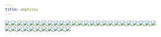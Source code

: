 ```yaml
---
title: amphissa
---
```

<link rel="stylesheet" href="https://cdn.jsdelivr.net/npm/justifiedGallery@3.8.1/dist/css/justifiedGallery.css" />
<link rel="stylesheet" href="https://cdn.jsdelivr.net/npm/lightgallery@2.7.0/css/lightgallery.css" />
<link rel="stylesheet" href="https://cdn.jsdelivr.net/npm/lightgallery@2.7.0/css/lg-thumbnail.css" />
<link rel="stylesheet" href="https://cdn.jsdelivr.net/npm/lightgallery@2.7.1/css/lg-zoom.css">
<link rel="stylesheet" href="../../style/lg-image.css">


<div id="lg-image">
    <a href="amphissa/Caffa.jpg"
        data-slide-name="Caffa"
        data-sub-html="<div class='lightGallery-captions'>
            <h4>Caffa ⚪卡法 ⚫黑海城邦热那亚的贸易殖民地之一</h4>
            <p>.img by <a href='https://www.flickr.com/photos/alexxx-malev/' target='_blank' rel='noopener'>Alexxx Malev</a> on <a href='https://www.flickr.com/photos/alexxx-malev/9425207482/' target='_blank' rel='noopener'>Flickr</a> / <a href='https://creativecommons.org/licenses/by-sa/2.0/' target='_blank' rel='noopener'>cc by-sa 2.0</a></p>
        </div>">
        <img src="amphissa/Caffa.jpg" />
    </a>
    <a href="amphissa/Bacchus_and_Ariadne.jpg"
        data-slide-name="Bacchus_and_Ariadne"
        data-sub-html="<div class='lightGallery-captions'>
            <h4>巴库斯与阿里阿德涅 ⚪凯尔特语glas是形容山间湖泊的颜色 涵盖从棕绿直到蓝色 ⚫在这里 围巾是朱砂 长袍是群青或雄黄 海是铜绿</h4>
            <p>Bacchus and Ariadne(1520–1523) - Tiziano Vecelli</p>
        </div>">
        <img src="amphissa/Bacchus_and_Ariadne.jpg" />
    </a>
    <a href="amphissa/Egyptian_Shabtis_&_Amulets.jpg"
        data-slide-name="Egyptian_Shabtis_&_Amulets"
        data-sub-html="<div class='lightGallery-captions'>
            <h4>shabtis & amulets ⚪沙布提 ⚫一种丧葬雕像 用以充当死者的仆从或佣人 代答命令 代劳在下界的农事等 ⚫可以是木雕,石雕,彩陶等 铭文通常含亡灵书第六章的内容 ⚫阿诺德·范·杰内普将与死亡有关的过渡仪式分为三个时段 包括抬尸一类的分离仪式,守灵一类的边缘仪式,吃斋一类的聚集仪式 ⚫按教会说法 死去圣徒的精神渗透了其衣物,骸骨,头发等遗物 而圣物具有治病,授产,赐福等能力</h4>
            <p>.img by <a href='https://www.flickr.com/photos/101561334@N08/' target='_blank' rel='noopener'>Gary Todd</a> on <a href='https://www.flickr.com/photos/101561334@N08/36608253515/' target='_blank' rel='noopener'>Flickr</a> / <a href='https://creativecommons.org/publicdomain/zero/1.0/' target='_blank' rel='noopener'>cc 0</a></p>
        </div>">
        <img src="amphissa/Egyptian_Shabtis_&_Amulets.jpg" />
    </a>
    <a href="amphissa/women_saints.jpg"
        data-slide-name="women_saints"
        data-sub-html="<div class='lightGallery-captions'>
            <h4>修道院圣徒画 ⚪Mary Magdalene ⚫抹大拉的马利亚和罐子 装着涂过耶稣的脚的油膏 ⚪St Catherine ⚫亚历山大的圣凯瑟琳和损坏的磔轮,斩首她的剑 ⚪St Scholastica ⚫圣斯科拉斯蒂卡和圣本笃准则,她化身的鸽子 ⚪St Margaret ⚫安条克的圣玛格丽特和逃脱的吞食她的龙 ⚪St Barbara ⚫圣芭芭拉和将她幽禁的塔</h4>
            <p>at Arbroath Abbey, .img by <a href='https://www.flickr.com/photos/pelegrino/' target='_blank' rel='noopener'>Nick Thompson</a> on <a href='https://www.flickr.com/photos/pelegrino/831620494/' target='_blank' rel='noopener'>flickr</a> / <a href='https://creativecommons.org/licenses/by-nc/2.0/' target='_blank' rel='noopener'>cc by-nc 2.0</a></p>
        </div>">
        <img src="amphissa/women_saints.jpg" />
    </a>
    <a href="amphissa/Infantas_Isabella_Clara_Eugenia_and_Catalina_Micaela.jpg"
        data-slide-name="Infantas_Isabella_Clara_Eugenia_and_Catalina_Micaela"
        data-sub-html="<div class='lightGallery-captions'>
            <h4>宫廷肖像画 ⚫十六世纪的西班牙 皇室的孩童通常被描绘成微型的成人 ⚫这里的裙摆的褶边 是成年女性的服饰的特征</h4>
            <p>Infantas Isabella Clara Eugenia and Catalina Micaela(1570) - Sofonisba Anguissola</p>
        </div>">
        <img src="amphissa/Infantas_Isabella_Clara_Eugenia_and_Catalina_Micaela.jpg" />
    </a>
    <a href="amphissa/Melon_and_Fruit_Bowl_with_Figs.jpg"
        data-slide-name="Melon_and_Fruit_Bowl_with_Figs"
        data-sub-html="<div class='lightGallery-captions'>
            <h4>无花果 ⚫申命纪(Deuteronomy)8:8提及的七种果实之一 其余的是小麦,大麦,葡萄,无花果,橄榄,椰枣或蜂蜜 ⚫虚构作品阿达拉里称其是眼泪和长眠之树</h4>
            <p>Melon and Fruit Bowl with Figs(1880-1882) - Gustave Caillebotte</p>
        </div>">
        <img src="amphissa/Melon_and_Fruit_Bowl_with_Figs.jpg" />
    </a>
    <a href="amphissa/Young_Woman_Playing_a_Guitar.jpg"
        data-slide-name="Young_Woman_Playing_a_Guitar"
        data-sub-html="<div class='lightGallery-captions'>
            <h4>baroque guitar ⚪巴洛克吉他 ⚫一种弦乐 取代了文艺复兴时期的鲁特琴 ⚫可以装饰象牙,乌木,龟甲,珍珠母等 ⚫音孔由多层卷纸制作 ⚫这里的人物穿戴着一件貂皮镶边的黄夹克,一件象牙色的缎面连衣裙,一条珍珠项链</h4>
            <p>Young Woman Playing a Guitar(1672) - Johannes Vermeer</p>
        </div>">
        <img src="amphissa/Young_Woman_Playing_a_Guitar.jpg" />
    </a>
    <a href="amphissa/Egyptian_calcite_Canopic_jars.jpg"
        data-slide-name="Egyptian_calcite_Canopic_jars"
        data-sub-html="<div class='lightGallery-captions'>
            <h4>calcite Canopic jar ⚪卡诺卜罐 ⚫发掘于尼罗河三角洲的卡诺普斯 ⚪该地名来自希腊人的传说 是迈锡尼国王阿伽门农(Agamemnon)的弟弟梅内劳斯(Menelaus)的航海家 斯巴达军队远征特洛伊时的船长 早期的埃及学者误以为他在死后以这些罐子的形式被崇拜着 就使用了这个称呼 ⚪Canopus ⚪也是冬季星空或南天星空一颗一等星的名字 拉丁化为船底座α ⚫到第十八王朝后期 坛盖所刻模样和保存的器官分别是 狼首(胃),隼头(肠),狒狒首(肺),人首(肝)</h4>
            <p>.img by <a href='https://www.flickr.com/photos/101561334@N08/' target='_blank' rel='noopener'>Gary Todd</a> on <a href='https://www.flickr.com/photos/101561334@N08/35772374954' target='_blank' rel='noopener'>flickr</a> / <a href='https://creativecommons.org/publicdomain/zero/1.0/' target='_blank' rel='noopener'>pdm</a></p>
        </div>">
        <img src="amphissa/Egyptian_calcite_Canopic_jars.jpg" />
    </a>
    <a href="amphissa/the_Piacenza_Liver.jpg"
        data-slide-name="the_Piacenza_Liver"
        data-sub-html="<div class='lightGallery-captions'>
            <h4>the Piacenza Liver ⚪青铜羊肝 ⚫肝脏被古巴比伦人认为是血液的来源 在尼尼微的巴尼拔图书馆里记载有十多个与其相关的术语 ⚪狩猎或牺牲动物 取出其肠,肝进行占卜 也称为脏卜 ⚫在北方国家 鹅卵石迷宫被认为是结肠的模型 这类旋径既是朝向下界的 代表了回归大地母胎的受庇护的渴望 也朝向天空 也就是向着神的深渊坠落 ⚫在第三本先知书以西结书21:26里 尼布甲尼撒(Nebuchadnezzar II)在岔路前摇箭,求问舞偶(teraphim),察看肝卜 ⚪teraphim(特拉芬) ⚪希伯来语单词 仅以复数形式出现在旧约圣经(Tanakh) 但可以指称单数对象 ⚫是占卜器物,戏剧木偶,小型家神像 ⚫作占卜时通常32个一组 类似于西洋棋来布置 不能单独使用 需查看移动中的棋像的相对关系 其三十二轨也是祭司的舞步步径</h4>
            <p>.img by <a href='https://www.flickr.com/photos/bramhall/' target='_blank' rel='noopener'>David Bramhall</a> on <a href='https://www.flickr.com/photos/bramhall/18906923560' target='_blank' rel='noopener'>flickr</a> / <a href='https://creativecommons.org/licenses/by-nc-nd/2.0/' target='_blank' rel='noopener'>cc by-nc-nd 2.0</a></p>
        </div>">
        <img src="amphissa/the_Piacenza_Liver.jpg" />
    </a>
    <a href="amphissa/the_Siren_of_Canosa.jpg"
        data-slide-name="the_Siren_of_Canosa"
        data-sub-html="<div class='lightGallery-captions'>
            <h4>the Siren of Canosa ⚪塞壬 ⚫卡诺萨的塞壬小雕像具有一些渡神(psychopomp)的特征 可用于葬礼 ⚪siren的词源存在争议 一个古希腊底语的起源里 被认为和seira(绳子)和eiro(系)有关 英语中可指一种制造噪音的装置 ⚫拜占庭的史蒂芬努斯记述到 克里特西北海岸的阿普特拉(Aptera)城的歌赛上 塞壬在输给了缪斯(Muse)们后 白化并掉入无羽海 形成了卢凯(Leukai)岛 在今天是苏达(Souda)岛和利昂(Leon)岛 ⚪aptera和leukai意思就是没有羽毛和白色的事物 ⚫它们会演奏各种乐器 通常是竖琴,里拉琴(lyre) ⚫亚撒纳修斯·基彻(Athanasius Kircher)认为在诺亚方舟上一定要为它们建造隔间</h4>
            <p>.img by <a href='https://www.flickr.com/photos/zaqarbal/' target='_blank' rel='noopener'>Luis García</a> on <a href='https://www.flickr.com/photos/zaqarbal/2388945210' target='_blank' rel='noopener'>flickr</a> / <a href='https://creativecommons.org/licenses/by-sa/2.0/' target='_blank' rel='noopener'>cc by-sa 2.0</a></p>
        </div>">
        <img src="amphissa/the_Siren_of_Canosa.jpg" />
    </a>
    <a href="amphissa/Lady_on_a_Balcony,_Capri.jpg"
        data-slide-name="Lady_on_a_Balcony,_Capri"
        data-sub-html="<div class='lightGallery-captions'>
            <h4>Capri ⚪卡普里 ⚪是岛名和小镇名 ⚫夏季到访的游客很多 尤其是一日游的 ⚪以当地命名的卡普里裤 可以通称任何长到脚踝以上的裤子 ⚫与半岛上的索伦托(Sorrento)小镇相望 后者以小陶瓷,蕾丝织品,镶嵌木具闻名 引进有橙子,柠檬种植</h4>
            <p>Lady on a Balcony, Capri(1889) - John William Waterhouse</p>
        </div>">
        <img src="amphissa/Lady_on_a_Balcony,_Capri.jpg" />
    </a>
    <a href="amphissa/Way_of_Salvation,_Church_Militant_and_Triumphant.jpg"
        data-slide-name="Way_of_Salvation,_Church_Militant_and_Triumphant"
        data-sub-html="<div class='lightGallery-captions'>
            <h4>nominalism ⚪唯名论 ⚪源于拉丁语nomen(name) 约翰·斯图尔特·米尔在某篇论文里总结其含义 除非具名 否则一般事物并不存在 ⚫一般否认存在共相(以实例化事物) 它仅是文学概念 或者否认存在抽象事物(从时空上) ⚫代表人物有奥卡姆(Ockham) 画中他戴着一顶黄色的小瓜帽 ⚫与之分歧的 最早可追溯到柏拉图式的实在论(realismus) ⚪这个词词源自晚期拉丁语realis(真实) ⚫其中一些重要概念可能是 人是从不可接触的完全中抽象出不全的副本 来制作实例</h4>
            <p>Way of Salvation, Church Militant and Triumphant(1365-1367) - Andrea di Bonaiuto</p>
        </div>">
        <img src="amphissa/Way_of_Salvation,_Church_Militant_and_Triumphant.jpg" />
    </a>
    <a href="amphissa/Portrait_of_a_Young_Girl.jpg"
        data-slide-name="Portrait_of_a_Young_Girl"
        data-sub-html="<div class='lightGallery-captions'>
            <h4>portrait ⚪肖像 ⚫4:3是标准的肖像比例  ⚪landscape ⚫指一块空地 古英语中的同源术语是landscaef,landskipe 但在17世纪初由荷兰语landschap英语化而来 属绘画,艺术品相关的术语 ⚫伊曼纽尔·列维纳斯(Emmanuel Levinas)的伦理概念的重要部分之一是关于另一方的接近 他在存在对于他人里写到 <span class='und1'>并没有普遍的道德法则</span> <span class='und1'>只是在他人处于脆弱状态</span> <span class='und1'>一种责任感被唤起了</span> <span class='und1'>而这种回应受面孔胁迫</span> <span class='und1'>并作为道德基础</span> ⚫他使用本体论(ontology)指代<span class='und2'>元自然论</span>(metaphysics) ⚪这个词词源是拉丁语meta(自 根源)和physics(自然讲) 后者原指一个归因于亚里士多德的语料库 由罗马时代的校成员保存 在西罗马覆灭后 这些著作幸存于东罗马 并被纳入早期伊斯兰哲学 西欧在中世纪时由两者恢复了亚里士多德学派 一直到文艺复兴时期 这些追随者也被称为回廊学派 得名于原址上的建筑和讲授风格 ⚪构成本体论 ⚫捆束理论认为一个对象不过是它构成的属性 如一个普通的苹果可以被描述成一捆红,圆,甜等 ⚪关系本体论 ⚫注点理论认为 对象是无结构的点 作为该理论的一种 类别唯名论认为 属性是事物的类别 实例化一个属性仅是成为相应类的成员 因此属性不是拥有该属性的事物的构成</h4>
            <p>Portrait of a Young Girl - Konstantin Yegorovich Makovsky</p>
        </div>">
        <img src="amphissa/Portrait_of_a_Young_Girl.jpg" />
    </a>
    <a href="amphissa/Aegina.jpg"
        data-slide-name="Aegina"
        data-sub-html="<div class='lightGallery-captions'>
            <h4>Aegina ⚪爱琴娜 ⚫19世纪末 医生尼古拉斯·佩洛格鲁(Nikolaos Peroglou)在爱琴娜岛引入了开心果的系统栽培 干旱气候,火山土壤 使得农产品的质量优于数个国外品种 到20世纪末 部分品牌通过了原产地保护认证(pdo) ⚫根据梅尼普斯(Menippus)的故事 当年第欧根尼在去该岛的途中被海盗捕获 并在克里特岛作为奴隶卖给了哥林多人</h4>
            <p>.img by <a href='https://www.flickr.com/photos/spirosk/' target='_blank' rel='noopener'>SpirosK photography</a> on <a href='https://www.flickr.com/photos/spirosk/4826452346/' target='_blank' rel='noopener'>flickr</a> / <a href='https://creativecommons.org/licenses/by-nc-nd/2.0/' target='_blank' rel='noopener'>cc by-nc-nd 2.0</a></p>
        </div>">
        <img src="amphissa/Aegina.jpg" />
    </a>
    <a href="amphissa/Sinop.jpg"
        data-slide-name="Sinop"
        data-sub-html="<div class='lightGallery-captions'>
            <h4>Sinop ⚪锡诺普 ⚫在古代 是安纳托利亚西海岸的移民城市米利都(Miletus)的一个殖民地 可能出产一款宝石蓝或橙黄的丝质长罩衫 铸币上起初是海龟 后被陆龟取代 ⚪名字来源于一种叫做sinopia的暗红棕色的天然岩土颜料 这种颜料在卡帕多西亚(Cappadocia)开采 供应古代世界 其红色来自赤铁矿 据说宗主城市也产一种玫瑰色的赭石 ⚫意大利画家和作家塞尼诺·塞尼尼(Cennino Cennini)在他的绘画手册写到 这种颜料 具有轻薄和干燥的特点 碾磨越细 粉化效果越好 非常适合用于镶板,镶隔板,墙面 用于湿壁画,壁画</h4>
            <p>.img <a href='https://www.flickr.com/photos/donbrr/' target='_blank' rel='noopener'>Don Barrett</a> on <a href='https://www.flickr.com/photos/donbrr/3553112683/' target='_blank' rel='noopener'>flickr</a> / <a href='https://creativecommons.org/licenses/by-nc-nd/2.0/' target='_blank' rel='noopener'>cc by-nc-nd 2.0</a></p>
        </div>">
        <img src="amphissa/Sinop.jpg" />
    </a>
    <a href="amphissa/Diogenes.jpg"
        data-slide-name="Diogenes"
        data-sub-html="<div class='lightGallery-captions'>
            <h4>犬儒学派的创始人之一 ⚫考古学上发现了许多污损的硬币 被认为是第欧根尼父子俩故意使其贬值 直到无法作法定货币使用 在他的银行家父亲希切西奥(Hicesias)担任铸币官员的这段时间 市面上还有很多假币流通 这出金融丑闻最终以他被逐出出生地锡诺普(Sinope)收场 连带失去了公民身份和所有财产 ⚫据说他是去德尔菲寻求建议 被告知他应破坏货币 事后 第欧根尼认为先知的意思其实是 他应抹黑政治的货币 而不是实际的硬币 ⚫遭驱逐后 他移居雅典 以挑战既定习俗和价值观作为自己的人生目标 他因居住在属于泰坦神塞贝莱(Cybele)神庙的陶坛里,在白天提灯,在市场上吃东西,在阿卡德米(Academy)学园上课时吃食等行为而著名 ⚫有一些记载是关于他生活在哥林多的克兰姆(Craneum)竞技场附近时 菲利普(Philip II)要来视察的报道使全城一片混乱 一个人在擦亮他的手臂 另一个在抡石块 第三个在补墙 第四个在加固墙垛 每个人都在以某种方式使自己有用 第欧根尼无所事事 当然也没人想过要给他一份差事 但被眼前的景象触动 第欧根尼收起了他的哲学家斗篷 开始大力地把他住的大桶滚上滚下 一位熟人问询并得到了这番解释 <span class='und1'>我不想被认为是如此繁忙的人群中唯一的闲人</span> <span class='und1'>我像其他人一样</span> <span class='und1'>我滚着我的大桶</span> ⚫据说他因生吃章鱼而病死</h4>
            <p>Diogenes(1882) - John William Waterhouse</p>
        </div>">
        <img src="amphissa/Diogenes.jpg" />
    </a>
    <a href="amphissa/byzantine_clothing.jpg"
        data-slide-name="byzantine_clothing"
        data-sub-html="<div class='lightGallery-captions'>
            <h4>Byzantine clothing ⚪道袍 ⚫在君士坦丁(Constantinus I)主持下 首届普世公会在拜占庭(Byzantine)小镇召开 全体主教签署了具有强制性的尼西亚(Nicae)教条 拒绝签署或者谴责阿里乌的人员被认为受皇帝驱逐 他下令焚毁该教派文献宴席(Thalia)及其副本 其中的规则 有时被称为异构教条 指文件不包含相同实体或相似实体的词的事实 ⚪BIBLE本指许多小书集成的书 现大写来区别于一切世俗书卷 其正典包含旧约39卷 希波(Hippo)公会及后续纳入的新约27卷</h4>
            <p>.img by <a href='https://www.flickr.com/photos/127226743@N02/' target='_blank' rel='noopener'>Dimitris Kamaras</a> on <a href='https://www.flickr.com/photos/127226743@N02/46197866412/' target='_blank' rel='noopener'>flickr</a> / <a href='https://creativecommons.org/licenses/by/2.0/' target='_blank' rel='noopener'>cc by 2.0</a></p>
        </div>">
        <img src="amphissa/byzantine_clothing.jpg" />
    </a>
    <a href="amphissa/mosaic_niche_from_Baiae_with_a_garden_scene_04.jpg"
        data-slide-name="mosaic_niche_from_Baiae_with_a_garden_scene_04"
        data-sub-html="<div class='lightGallery-captions'>
            <h4>mosaic niche from Baiae ⚪马赛克壁槽 ⚫古玛(Cumae)城属下的海滨古镇和疗养地拜雅 起初也许是作为半岛的港口开发 ⚫地理志5.4.6中描述了<span class='und1'>从古玛到拜雅</span> <span class='und1'>难闻的气味</span> <span class='und1'>因其到处是硫磺,火和热水</span> ⚫有着最古老的温泉建筑群 如今位于水下 在阿芙罗狄蒂的索桑德拉(Sosandra)浴场的地窖里发现了许多希腊雕塑的石膏模型 说明该地区有着量产艺术仿制品的作坊 ⚫罗马名流克洛迪亚·梅泰利(Clodia Metelli)在一场道德审判中被谴责 <span class='und1'>在拥挤的度假村拜雅</span> <span class='und1'>沉迷于海滩派对和长饮</span></h4>
            <p>.img by <a href='https://www.flickr.com/photos/carolemage/' target='_blank' rel='noopener'>Carole Raddato</a> on <a href='https://www.flickr.com/photos/carolemage/16635488033/' target='_blank' rel='noopener'>flickr</a> / <a href='https://creativecommons.org/licenses/by-sa/2.0/' target='_blank' rel='noopener'>cc by-sa 2.0</a></p>
        </div>">
        <img src="amphissa/mosaic_niche_from_Baiae_with_a_garden_scene_04.jpg" />
    </a>
    <a href="amphissa/Tulips_and_Statuettes.jpg"
        data-slide-name="Tulips_and_Statuettes"
        data-sub-html="<div class='lightGallery-captions'>
            <h4>tulip ⚪郁金香 ⚫被其信徒缩写和代表加尔文教义 ⚪total depravity(全然堕落) ⚪total inability(全然无能) ⚫人无法得救 救恩归于耶和华 ⚪unconditional selection(无条件拣选) ⚫在一切或事情发生前挑选 而不是之后 ⚪limited atonement(有限赎罪) ⚫基督的死偿还了罪孽 但只为上帝的选民 不为所有人 ⚪irresistible grace(不可抗恩典) ⚫神恩无法拒绝 除此别无所求 神意无法违背 ⚪perseverence of the saints(圣徒的坚守) ⚫被上帝区别于他人的圣徒 将存信仰至最后</h4>
            <p>Tulips and Statuettes(1919) - Edouard Vuillard</p>
        </div>">
        <img src="amphissa/Tulips_and_Statuettes.jpg" />
    </a>
    <a href="amphissa/folio_from_a_Shahnama.jpg"
        data-slide-name="folio_from_a_Shahnama"
        data-sub-html="<div class='lightGallery-captions'>
            <h4>folio from a Shahnama ⚪开页 ⚫费多西书写的波斯长史诗沙南(Shahnameh)的抄本 其中有对琐罗亚斯德教起止的追溯 开本现散布在私人和公共收藏中 ⚫希尔万沙(Shirvanshah)宫的诗人卡加尼对此写到<span class='und2'>烛火撑起夜的帷幔</span> <span class='und2'>小径婆娑</span> <span class='und2'>映照灰色花园</span> ⚫其他的朝臣,宫廷艺人可能有火技魔术师,驯犬小丑 ⚫传闻伪典翡翠碑记载的 <span class='und1'>上即下</span><span class='und1'>下即上</span> 首次出现在六至八世纪间的阿拉伯文献中 十二世纪时被西班牙神职译成拉丁语 之后由艾萨克·牛顿私下研究炼金术时转译为英语 这些手稿仅存几张残页 据说在一场火灾事故中连带其他的资料付之一炬 因为他养的小狐狸犬代门(Diamond)打翻了蜡烛</h4>
            <p>.img on <a href='https://www.metmuseum.org/art/collection/search/447300' target='_blank' rel='noopener'>metmuseum</a> / <a href='https://creativecommons.org/publicdomain/zero/1.0/' target='_blank' rel='noopener'>cc 0</a></p>
        </div>">
        <img src="amphissa/folio_from_a_Shahnama.jpg" />
    </a>
    <a href="amphissa/The_Death_of_King_Arthur.jpg"
        data-slide-name="The_Death_of_King_Arthur"
        data-sub-html="<div class='lightGallery-captions'>
            <h4>亚瑟王之死 ⚫伪地方纪事不列颠史记载 将领亚瑟陷于卡姆兰战场 同莫德雷德决斗 双双丧生 在后来对其添枝加叶的不列颠诸王史里 他作为亚瑟王 被女巫们带到阿瓦隆(Avalon)岛疗养 由姐姐摩根(Morgan)医治 画幅中她头戴黑头巾 ⚫另外 王都凯尔利昂(Caerleon)会举办竞技赛 亚瑟王则遵循封建道德 赠与骑士们城市,城堡,教会职位等财产 而纹章同时是是身份地位的符号,控制或拥有的标记,装饰 ⚪最早的拼写Morgen可能源自古威尔士或古不列吞词 意思是海生的 在古爱尔兰语里的同源词是Muirgen 据说是携带着一条水獭的人鱼被一艘信使的兽皮小圆舟发现 在约定的一年后 她上岸并受洗了这个基督化的名字 有相对较新的说法是 某个亚瑟王原型候选人的姊妹叫作Maithgen 也与另一个圣徒故事中的某个德鲁伊先知同名 ⚫诸多派生散文和诗歌中 据说乘舟同行的还有她的导师梅林的冤家 湖妖公主尼姆(Nimue)和女猎人薇薇安(Niviane) 据说她还是数学家 教授另外八姊妹天文知识 治理着自给自足的阿瓦隆岛 ⚪即威尔士语中 苹果之岛 ⚫在十四世纪末的中古英语诗歌骑士小说高文(Gawain)与绿骑士里 摩根勒菲(Morgan le Fay)设下圈套 在卡美洛(Camelot)宫廷的圣诞夜 令大姐安娜·摩高斯(Anna Morgause)之子高文接受绿骑士挑战 将其斩首 次年冬天 高文前往绿教堂赴受斧之约 途中接受了绿腰带 折返时将其带回</h4>
            <p>The Death of King Arthur(1860) - James Archer</p>
        </div>">
        <img src="amphissa/The_Death_of_King_Arthur.jpg" />
    </a>
    <a href="amphissa/the_Lewis_chessmen.jpg"
        data-slide-name="the_Lewis_chessmen"
        data-sub-html="<div class='lightGallery-captions'>
            <h4>the Lewis chessmen ⚪刘易斯岛棋子 ⚫由海象牙和一些鲸牙雕刻成</h4>
            <p>.img by <a href='https://www.flickr.com/photos/allan_harris/' target='_blank' rel='noopener'>Allan Harris</a> on <a href='https://www.flickr.com/photos/allan_harris/4554721705/' target='_blank' rel='noopener'>flickr</a> / <a href='https://creativecommons.org/licenses/by-nd/2.0/' target='_blank' rel='noopener'>cc by-nd 2.0</a></p>
        </div>">
        <img src="amphissa/the_Lewis_chessmen.jpg" />
    </a>
    <a href="amphissa/shellac.jpg"
        data-slide-name="shellac"
        data-sub-html="<div class='lightGallery-captions'>
            <h4>mould of the bust of Madame du Barry by Augustin Pajou ⚫半身像模具 使用灰泥和虫胶制成 ⚪shellac(虫胶) ⚪罗曼语和希腊语除外的大多数欧洲语言都挪用该英语词 或德语词 仿译于法语词 薄板中的胶 ⚫一种胶蚧雌虫分泌的树脂 从树上刮下后装入帆布袜筒 火烤 渗出液化的虫胶 滤掉树皮屑和虫子 再凝成纽扣状保存 ⚫受树液和采集季节影响 呈铂色,石榴石等暖色 未脱蜡时的液体呈乳白色 ⚫使用前先粉碎 溶解于酒精时 保质期通常为一年 冷藏时可延长 其涂层有良好的耐久,硬度,密封性,光泽 可作家具清漆 ⚫克里斯·伍兹的蜡和虫胶的性质和处理(The nature and treatment of wax and shellac seals)讨论了蜂蜡混合虫胶作密封蜡等配方 可代替柑橘类水果在清洁时洗掉的蜡质 赋予光泽 延长保质期 ⚫作药用釉料时 作赋形剂 由于其酸性 涂层药物可抗胃酸 并定时肠溶 作食品釉料时 作抛光剂,着色剂 ⚫作烟火的低温燃剂时 产生纯净的蓝,绿</h4>
            <p>.img by <a href='https://commons.wikimedia.org/wiki/User:Coyau' target='_blank' rel='noopener'>Coyau</a> on <a href='https://commons.wikimedia.org/wiki/File:S%C3%A8vres_-_Magot_-_Pajou,_buste_de_Madame_du_Barry_03.jpg' target='_blank' rel='noopener'>wikicommons</a> / <a href='https://creativecommons.org/licenses/by-sa/3.0/' target='_blank' rel='noopener'>cc by-sa 3.0</a></p>
        </div>">
        <img src="amphissa/shellac.jpg" />
    </a>
    <a href="amphissa/The_Babylonian_Marriage_Market.jpg"
        data-slide-name="The_Babylonian_Marriage_Market"
        data-sub-html="<div class='lightGallery-captions'>
            <h4>巴比伦婚姻市场 ⚫中世纪到文艺复兴 法规限制了特定织物,饮食物,奢侈品的获得者 以防任何人伪装成贵族 那些停滞的中产上层则与女继承人结婚 或者咨询婚姻经纪人 来规划,重塑家族历史 这些大家族内 没有以利于氏族方式结婚的女儿通常被送入女修道院 ⚫直到英王与阿拉贡的凯瑟琳离婚并脱离罗马天主教廷 解散并售出其寺院 迎娶安妮·博林 之后 她们中的部分会去到宫廷 成为伊丽莎白(Elizabeth I)和贵族间优雅的线和缓冲带 受她应予婚姻 ⚫该时代的戏剧发端于中世纪奇迹剧和在修道院庭院演出的圣经故事</h4>
            <p>The Babylonian Marriage Market(1875) - Edwin Long</p>
        </div>">
        <img src="amphissa/The_Babylonian_Marriage_Market.jpg" />
    </a>
    <a href="amphissa/northern_signs_of_the_zodiac_and_constellations.jpg"
        data-slide-name="northern_signs_of_the_zodiac_and_constellations"
        data-sub-html="<div class='lightGallery-captions'>
            <h4>北天星象 ⚫密特拉教由于几乎没有书面说明而需从考古证据重建 某位学者辩称这位波斯太阳神是主持岁差的人格化 被献祭的动物 对应着太阳(春分点)移出小犬座(Canis Minor),长蛇座(Hydra),乌鸦座(Corvus),天蝎宫(Scorpius),金牛宫(Taurus)</h4>
            <p>.img by <a href='https://www.flickr.com/photos/britishlibrary/' target='_blank' rel='noopener'>British Library</a> on <a href='https://www.flickr.com/photos/britishlibrary/11226153094/' target='_blank' rel='noopener'>flickr</a> / <a href='https://creativecommons.org/publicdomain/mark/1.0/' target='_blank' rel='noopener'>pdm</a></p>
        </div>">
        <img src="amphissa/northern_signs_of_the_zodiac_and_constellations.jpg" />
    </a>
    <a href="amphissa/Death_of_Orpheus.jpg"
        data-slide-name="Death_of_Orpheus"
        data-sub-html="<div class='lightGallery-captions'>
            <h4>奥菲斯之死 ⚫在欧里庇得斯的戏剧巴克斯(The Bacchae)里 色雷斯人,神话诗人奥菲斯死于一队对其感到厌烦的梅纳德 ⚫秘宗奥菲斯教所记述的神统 虽与编年史家赫西俄德的神谱是相似的系谱学作品 但有着截然不同的释义和编排 该教教义中奉冥后普西芬妮(Persephone)和狄俄尼索斯为主神 并有着一尊仁慈与光明的太古初神二元一体的法涅斯(Phanes) 后者等同于新柏拉图式秘宗密特拉教的密特拉斯(Mithras) 它们在古典晚期与早期基督教 在传教上是彼此竞逐的关系 ⚫这些异教神祇身上那些薄若蝉翼的遮掩物也称做玻璃衣裳</h4>
            <p>Death of Orpheus(1866) - Emile Levy</p>
        </div>">
        <img src="amphissa/Death_of_Orpheus.jpg" />
    </a>
    <a href="amphissa/Market_Gate_of_Miletus.jpg"
        data-slide-name="Market_Gate_of_Miletus"
        data-sub-html="<div class='lightGallery-captions'>
            <h4>market gate of Miletus ⚪市场大门 ⚫据说在圣艾琳(Irene)岛<span class='und2'>硫冬</span>后 入侵了克里特岛(Caphtor)的迈锡尼人被多利安人赶到海岸和丘陵地带阿提卡 阿提卡人在海上贸易和归乡途间 习得了西亚技艺 重新发掘了故乡漫山遍野的物产 ⚫在这座伊甸 葡萄酒,橄榄油盛满了陶土罐 花岗岩落成庙宇和雕像 银矿浇铸为雅典钱币广为流通 于是色雷斯(Thrace)神祇狄俄尼索斯飘洋过海 ⚪雅典哲学和历史学家色诺芬挪用了古伊朗语par-dēz 围绕,墙或砖块 意为围墙内的花园或场所 作为旧约中伊甸园的译文 通常用高墙封闭 以提供阴影和保护 相比帐篷 提供了更固久的庇护所 特别是在干旱气候 早期希伯来人用这个词表示果园 ⚫据说某东海岸城市欲引进酒神崇拜 受到了德尔菲女先知的邀请 去返圣城底比斯(Thebes) 卡德莫斯(Cadmus)之女伊诺(Ino)的亲族将随行而归 组建舞蹈团 ⚫她们也被认为是梅纳德(maenad) 与萨梯(satyr)同为侍从 前者常被绘在用来给葡萄酒兑水的双柄广口陶罐上 ⚫故事的诸多版本的相似场景之一是 妇女逃向山上 在某一版本中 她们被持剑的牧师追赶 ⚫沃尔特·弗里德里希·奥托在狄俄尼索斯 神话和崇拜(Dionysus: Myth and Cult)中写到 <span class='und1'>她们所执的酒神杖滴下蜂蜜</span></h4>
            <p>.img by <a href='https://www.flickr.com/photos/183298784@N08/' target='_blank' rel='noopener'>Joachim Beens</a> on <a href='https://www.flickr.com/photos/183298784@N08/49392218337' target='_blank' rel='noopener'>flickr</a> / <a href='https://creativecommons.org/licenses/by-nc-nd/2.0/' target='_blank' rel='noopener'>cc by-nc-nd 2.0</a></p>
        </div>">
        <img src="amphissa/Market_Gate_of_Miletus.jpg" />
    </a>
    <a href="amphissa/hekateion.jpg"
        data-slide-name="hekateion"
        data-sub-html="<div class='lightGallery-captions'>
            <h4>hekateion ⚪赫卡特小祈愿柱 ⚫在泰坦神三相夜神赫卡特(Hekate)的肩部位置 环绕着美惠三女神</h4>
            <p>.img by <a href='https://commons.wikimedia.org/wiki/User:Bibi_Saint-Pol' target='_blank' rel='noopener'>Bibi Saint-Pol</a> on <a href='https://commons.wikipedia.org/wiki/File:Hekate_Kharites_Glyptothek_Munich_60.jpg' target='_blank' rel='noopener'>wikicommons</a> / <a href='https://creativecommons.org/publicdomain/zero/1.0/' target='_blank' rel='noopener'>cc 0</a></p>
        </div>">
        <img src="amphissa/hekateion.jpg" />
    </a>
    <a href="amphissa/The_Ionian_Dance.jpg"
        data-slide-name="The_Ionian_Dance"
        data-sub-html="<div class='lightGallery-captions'>
            <h4>一种社交性质的地方舞蹈 ⚫舞蹈的名称通常来自所在地区,伴奏歌词,舞者位置,双手所持,使用的物品 各地区的编舞,风格均不同 圆形是最常见的队形 ⚫在宗教,战争,戏剧,宴会,婚礼,游行时 或者一年中的重要时刻 演排舞蹈 使人们聚集 ⚫除阿提卡的凯瑟拉(Kythera) 标志是维纳斯 有着腓尼基人社区 以外的六个主岛和许多小岛并称洛里安(Ionian)群岛 ⚫其中 西海岸的最大的岛屿 山峦起伏的凯法罗尼亚(Cephalonia)盛产赞特岛(Zante)葡萄干和低酸度的橄榄油 ⚫在伯罗奔尼撒 科西拉(Kerkyra)是哥林多的子城 岛名源于由线形文字B音节拼写的 来自科西拉的人 是一个大陆性岛屿 动物群与对岸相似 岛上有火烈鸟,水獭,野猪</h4>
            <p>The Ionian Dance(1895) - Edward John Poynter</p>
        </div>">
        <img src="amphissa/The_Ionian_Dance.jpg" />
    </a>
    <a href="amphissa/Ophelia.jpg"
        data-slide-name="Ophelia"
        data-sub-html="<div class='lightGallery-captions'>
            <h4>该描写来自剧本第4幕第5节 ⚫这里的奥菲莉亚在一场疯狂而奇怪的表演中 她在大厅背诵鲜花和草药 同时将它们放在王室夫妇脚下 ⚫在第十二夜中 奥利维亚说她的肤色<span class='und1'>根深蒂固</span> <span class='und1'>风雨不浸</span></h4>
            <p>Ophelia(1890) - Henrietta Rae</p>
        </div>">
        <img src="amphissa/Ophelia.jpg" />
    </a>
    <a href="amphissa/Judgement_of_Paris.png"
        data-slide-name="Judgement_of_Paris"
        data-sub-html="<div class='lightGallery-captions'>
            <h4>画中的乐者吹奏着奥罗斯管(aulos) ⚪Paris(帕里斯)的词源与法国城市巴黎无关 后者源于一个高卢人部落 ⚫在特洛伊战争的神话基础里 没有受到邀请的埃里斯(Eris)往宴会里扔了一个刻有献予最美丽者的金苹果 宙斯不想得罪赫拉,雅典娜,阿芙罗狄蒂(Afrodite)中的任意二人 于是委任帕里斯 在春季的伊达(Ida)山上 沐浴后的女神们接近放牧的帕里斯 并试图贿赂他 他最终选择了阿芙罗狄蒂 也就选择了海伦</h4>
            <p>Judgement of Paris(1892) - Henryk Hektor Siemiradzki</p>
        </div>">
        <img src="amphissa/Judgement_of_Paris.png" />
    </a>
    <a href="amphissa/Inanna_and_Dumuzi.jpg"
        data-slide-name="Inanna_and_Dumuzi"
        data-sub-html="<div class='lightGallery-captions'>
            <h4>伊南娜和杜姆兹 ⚫在苏美尔版的伊南娜下冥界中 她穿过了七道门 交出了所穿戴的青金石手杖,染眉膏和吊坠珠子,青金石项链,胸饰,头巾和假发,帕拉装,金戒指 ⚫死者被描述为 <span class='und1'>失去了光,尘埃是他们的饭食,泥土是他们的滋养品,他们身披羽毛生活在黑暗之中</span></h4>
            <p>.img by <a href='https://www.flickr.com/photos/melissagira/' target='_blank' rel='noopener'>Melissa Gira</a> on <a href='https://www.flickr.com/photos/melissagira/387732577/' target='_blank' rel='noopener'>flickr</a> / <a href='https://creativecommons.org/licenses/by-nc-nd/2.0/' target='_blank' rel='noopener'>cc by-nc-nd 2.0</a></p>
        </div>">
        <img src="amphissa/Inanna_and_Dumuzi.jpg" />
    </a>
    <a href="amphissa/statuette_of_a_Sumerian_female_worshiper.jpg"
        data-slide-name="statuette_of_a_Sumerian_female_worshiper"
        data-sub-html="<div class='lightGallery-captions'>
            <h4>statuette of a Sumerian female worshiper ⚪苏美尔女信徒雕像 ⚫希腊巫术草纸(Greek Magical Papyri)中有许多关于小雕像的记述 涉及了墓地,圣所,水域 其中关于世俗,魔性,兽性的内容 通常是受埃及宗教影响 ⚫作为护身符时 它们通常是各类巫术规则的缩写形式 原本见于汇编的各莎草纸籍 文体囊括食谱,处方,仪式,司法,祈祷文等 ⚫另外的一些雕像有 古埃及风格的孔雀石鸟雕,玄武岩使节小雕像,闪长岩还愿像,希腊志(Description of Greece)记载的尼俄伯之女苍白(Chloris)雕像,磷光石黏土雕像,古亚马孙的陶质无腿青蛙雕像,裸身的阿卡德双面神伊什塔尔(Ishtar)小雕像,安息日的12只麻雀泥像,施塔尔德洞穴的象牙狮人雕像,破浪神像 ⚫著有最古老炼金术书籍手工艺(Cheirokmeta)的佐西莫斯把孟菲斯(Memphis)祭司用来烧制巫术小雕像的烤炉写成了炼金炉 在辛塞勒斯保存的一个片段中 他写到 <span class='und1'>太阳</span> <span class='und1'>是火之花</span> ⚫斯德哥尔摩草纸(Stockholm papyrus)涉及纺织品,宝石染色,纯化珍珠及仿制金银 ⚫莱顿草纸(Leyden papyrus)中 A到U涉及古埃及律法 VWX涉及冶金 其中称炼成白银的白色石为小作业 炼成黄金的红色石为大作业 ⚫被发现于木乃伊包裹中的米兰草纸(Milan papyrus)可能是波斯迪普斯的诗歌手稿 其中部分语录的原媒介可能是铭文,碑文 主题涉及饮酒,宫廷,宝石,鸟类占卜 ⚫哈里斯纸莎草(Harris papyurus)提及了30余种面包和蛋糕 ⚫一篇天与地火的火神努斯卡(Nuska)的祈祷词写到 <span class='und1'>有人塑造我的形象</span> <span class='und1'>伪造我的容颜</span> <span class='und1'>窒息我生命</span> <span class='und1'>毁坏我发肤</span> <span class='und1'>撕裂我衣裳</span> <span class='und1'>伤残我双足</span> <span class='und1'>求神多保佑</span> <span class='und1'>解除此妖术</span> ⚫埃伯斯纸草建议混合蜂蜜,草药,薰香 抹在鼻周来治疗感冒</h4>
            <p>.img by <a href='https://commons.wikimedia.org/wiki/User:Neuroforever' target='_blank' rel='noopener'>Osama Shukir Muhammed Amin</a> on  <a href='https://commons.wikimedia.org/wiki/File:Statuette_of_a_Sumerian_female_worshiper_from_Diyala_Region_or_Ur,_Iraq.jpg' target='_blank' rel='noopener'>wikicommons</a> / <a href='https://creativecommons.org/licenses/by-sa/4.0/' target='_blank' rel='noopener'>cc by-sa 4.0</a></p>
        </div>">
        <img src="amphissa/statuette_of_a_Sumerian_female_worshiper.jpg" />
    </a>
    <a href="amphissa/small_grayware_pitcher.jpg"
        data-slide-name="small_grayware_pitcher"
        data-sub-html="<div class='lightGallery-captions'>
            <h4>tooth ⚪齿 ⚫一种在许多脊椎动物的颚或嘴里的坚硬的钙化结构 并不是骨头 而是由密度,硬度不同的牙本质,牙釉质等组织组成 ⚫草食动物有许多臼齿用于咀嚼和磨碎植物 食肉动物有犬齿来杀死猎物并撕碎肉 ⚪门牙也可以称前臼齿或前磨牙 但在牙科中同犬齿属于前牙 ⚫安装前牙义体可以改进某些词的发音</h4>
            <p>.img by <a href='https://www.flickr.com/photos/smilla4/' target='_blank' rel='noopener'>smilla4</a> on <a href='https://www.flickr.com/photos/smilla4/16378201709/' target='_blank' rel='noopener'>flickr</a> / <a href='https://creativecommons.org/licenses/by-nc/2.0/' target='_blank' rel='noopener'>cc by-nc 2.0</a></p>
        </div>">
        <img src="amphissa/small_grayware_pitcher.jpg" />
    </a>
    <a href="amphissa/Bruce_Gholson_Two_Fossil_Fish_Walnut_Brown.jpg"
        data-slide-name="Bruce_Gholson_Two_Fossil_Fish_Walnut_Brown"
        data-sub-html="<div class='lightGallery-captions'>
            <h4>瓷釉画 ⚫标准人骨可分为颅骨,躯干骨,四肢骨三部分 其中手27块,脚26块,32颗牙齿,8块脑颅骨,14块面颅骨 ⚫理查德·欧文假设 <span class='und1'>脊椎动物的骨骼可以理解为一系列理想单元</span> <span class='und1'>后者在不同的脊椎动物中高度特化</span> <span class='und1'>根据这种观点</span> <span class='und1'>颅骨源于几个特化单元的融合</span> <span class='und1'>四肢则仅仅是改良后的单元拱形区</span></h4>
            <p>Two Fossil Fish Walnut Brown Bruce Gholson - Bruce Gholson, .img by <a href='https://www.flickr.com/photos/bulldogpottery/' target='_blank' rel='noopener'>Samantha Henneke</a> on <a href='https://www.flickr.com/photos/bulldogpottery/6243824734' target='_blank' rel='noopener'>flickr</a> / <a href='https://creativecommons.org/licenses/by-nd/2.0/' target='_blank' rel='noopener'>cc by-nd 2.0</a></p>
        </div>">
        <img src="amphissa/Bruce_Gholson_Two_Fossil_Fish_Walnut_Brown.jpg" />
    </a>
    <a href="amphissa/firewood.jpg"
        data-slide-name="firewood"
        data-sub-html="<div class='lightGallery-captions'>
            <h4>firewood ⚪粗陶雕塑 ⚫将从酸沼泽挖出的泥炭木整齐切片 可用作缓慢燃烧的热源 烟气可赋予泥土风味 ⚫根据1980版第四纪古生态学(Quaternary Palaeoecology) 泥炭可揭示一个时间段上的植物群落等 ⚫屠夫协会在中世纪时是权威组织 当时的料理大量使用肉蔬 加斯·德拉比涅的诗篇涉及到一些罗曼菜谱 提到在一次宴会上使用了 <span class='und1'>六只胖鹌鹑和一打云雀</span> ⚫液态烟熏剂 包括由木材干馏成的木醋液等 应用于食品工业 来浸泡或涂喷食品表面 ⚫据普林尼说在今埃塞俄比亚 或据红衣主教圣杰罗姆说在今利比亚 腌渍蝗虫和烟熏蟋蟀是当地春季唯独的食物 迁移型蝗虫据说是寡食或者部分是多食的 ⚪昆虫界的术语寡食征 指只吃特定或极少几种食物 多食征则指进食多种不同科的植物 但再无其他</h4>
            <p>.img by <a href='https://www.flickr.com/photos/daviddgilbaugh/' target='_blank' rel='noopener'>David D. Gilbaugh</a> on <a href='https://www.flickr.com/photos/daviddgilbaugh/3558705710/' target='_blank' rel='noopener'>flickr</a> / <a href='https://creativecommons.org/licenses/by-nc-nd/2.0/' target='_blank' rel='noopener'>cc by-nc-nd 2.0</a></p>
        </div>">
        <img src="amphissa/firewood.jpg" />
    </a>
</div>

<script src="https://cdn.jsdelivr.net/npm/jquery@3.6.0/dist/jquery.js"></script>
<script src="https://cdn.jsdelivr.net/npm/justifiedGallery@3.8.1/dist/js/jquery.justifiedGallery.js"></script>
<script src="https://cdn.jsdelivr.net/npm/lightgallery@2.7.0/lightgallery.umd.js"></script>
<script src="https://cdn.jsdelivr.net/npm/lightgallery@2.7.0/plugins/thumbnail/lg-thumbnail.umd.js"></script>
<script src="https://cdn.jsdelivr.net/npm/lightgallery@2.7.1/plugins/zoom/lg-zoom.umd.js"></script>
<script src="https://cdn.jsdelivr.net/npm/lightgallery@2.7.1/plugins/hash/lg-hash.umd.js"></script>
<script src="../../script/lg-image.js"></script>